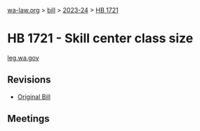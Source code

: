 [wa-law.org](/) > [bill](/bill/) > [2023-24](/bill/2023-24/) > [HB 1721](/bill/2023-24/hb/1721/)

# HB 1721 - Skill center class size
[leg.wa.gov](https://app.leg.wa.gov/billsummary?BillNumber=1721&Year=2023&Initiative=false)

## Revisions
* [Original Bill](1/)

## Meetings